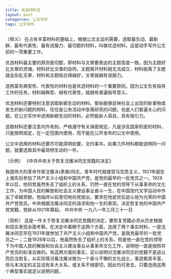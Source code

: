 ```yaml
---
title: 优选材料法
layout: post
categories: 公文写作
tags: 公文写作
---
```


〔释义〕 在占有丰富材料的基础上，根据公文主旨的需要，选取最生动、最新鲜、最有代表性、最有说服力、最切题的材料，叫做优选材料，这是动手写作公文前的一项重要工作。

优选材料最主要的原则是切题，即材料与文章要表达的主题高度一致。因为主题好比文章的灵魂，材料好比文章的血肉，主题离开材料就无法成立，材料脱离了主题就会杂乱无章，材料和主题结合得越好，文章就越有说服力。

选用富有典型性、代表性的材料也是优选材料的一个重要原则。因为公文负有指导工作的任务，材料越典型、越有代表性，就越有普遍指导意义。

优选材料还要特别注意选取新颖生动的材料。那些能够反映社会上出现的新事物或发生的新问题的材料，往往是公务活动中急需研究的问题，也是人们普遍关心的问题。在公文写作中选用新颖生动的材料，必然能新人耳目，具有吸引力。

选取材料还要注意内外有别，严格遵守有关保密规定。凡是涉及国家机密的材料，只能按照规定，在一定范围内使用，而不能在公开发布的公文中使用。

公文中选用的材料还要尽可能简明扼要，文约事丰。如果几件材料都能说明同一问题，就要选取其中最简明生动的一件。

〔示例〕 《中共中央关于恢复沈雁冰同志党籍的决定》

我国伟大的革命作家沈雁冰(茅盾)同志，青年时代就接受马克思主义，1921年就在上海先后参加了共产主义小组和中国共产党，是党的最早的一批党员之一。1928年以后，他同党虽然失去了组织上的关系，仍然一直在党的领导下从事革命的文化工作，为中国人民的解放和社会主义建设事业奋斗一生，在中国现代文学运动中作出了卓越贡献。他临终以前恳切地向党提出，要求在他逝世后追认他为光荣的中国共产党党员。中央根据沈雁冰同志的请求和他一生的表现，决定恢复他的中国共产党党籍，党龄从1921年算起。
中共中央
一九八一年三月三十一日

〔简析〕 这是一件关于恢复沈雁冰同志党籍的决定，要恢复党籍必须从历史根据和现实表现全面考察。在决定中着眼于这两个方面，选用了两个事实材料，一是沈雁冰同志早在1921年就参加了共产主义小组和中国共产党，是我党最早的一批党员之一；二是1928年以后，他虽然失去了组织上的关系，但是他一直在党的领导下为中国人民的解放和社会主义建设事业从事革命文化工作，说明他一直是按照共产党员的标准去做的。有这两方面的事实，足以说明对沈雁冰同志的党籍不是追认而应当恢复。从实际情况看沈雁冰做为一个奋斗不懈的文化战士，事迹极其丰富，但与本决定的主旨没有多大关系，或关系不很密切，因此均可舍去，只要选用这两个典型事实就足以说明问题。 
